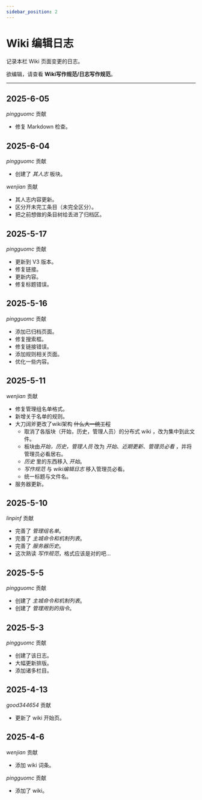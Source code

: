 ```yaml
---
sidebar_position: 2
---
```


# Wiki 编辑日志
记录本栏 Wiki 页面变更的日志。

欲编辑，请查看 **Wiki写作规范/日志写作规范**。

***

## 2025-6-05
*pingguomc* 贡献
* 修复 Markdown 检查。

## 2025-6-04
*pingguomc* 贡献
* 创建了 *其人志* 板块。

*wenjian* 贡献
* 其人志内容更新。
* 区分开未完工条目（未完全区分）。
* 把之前想做的条目树给丢进了归档区。

## 2025-5-17
*pingguomc* 贡献
* 更新到 V3 版本。
* 修复链接。
* 更新内容。
* 修复标题错误。


## 2025-5-16
*pingguomc* 贡献
* 添加已归档页面。
* 修复搜索框。
* 修复链接错误。
* 添加规则相关页面。
* 优化一些内容。


## 2025-5-11
*wenjian* 贡献
* 修复管理组名单格式。
* 新增关于名单的规则。
* 大刀阔斧更改了wiki架构 ~~什么大一统工程~~
    - 取消了各版块（开始，历史，管理人员）的分布式 wiki ，改为集中到此文件。
	- 板块由*开始，历史，管理人员* 改为 *开始、近期更新、管理员必看* ，并将管理员必看居右。
	- *历史* 里的东西移入 *开始*。
	- *写作规范* 与 *wiki编辑日志* 移入管理员必看。
	- 统一标题与文件名。
* 服务器更新。

## 2025-5-10
*linpinf* 贡献
* 完善了 *管理组名单*。
* 完善了 *主城命令和机制列表*。
* 完善了 *服务器历史*。
* 这次熟读 *写作规范*，格式应该是对的吧...

## 2025-5-5
*pingguomc* 贡献
* 创建了 *主城命令和机制列表*。
* 创建了 *管理用到的指令*。


## 2025-5-3
*pingguomc* 贡献
* 创建了该日志。
* 大幅更新排版。
* 添加诸多栏目。


## 2025-4-13
*good344654* 贡献
* 更新了 wiki 开始页。


## 2025-4-6

*wenjian* 贡献
* 添加 wiki 词条。

*pingguomc* 贡献
* 添加了 wiki。

